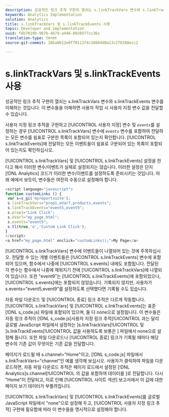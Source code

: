 ```yaml
---
description: 성공적인 링크 추적 구현의 열쇠는 s.linkTrackVars 변수와 s.linkTrackEvents 변수를 이해하는 것입니다. 이 변수들을 이해하면 사용자 작업 시 사용자 지정 변수 값을 전달할 수 있습니다.
keywords: Analytics Implementation
solution: Analytics
title: s.linkTrackVars 및 s.linkTrackEvents 사용
topic: Developer and implementation
uuid: f6b7019b-987b-4b7d-a446-80205f7cc36c
translation-type: tm+mt
source-git-commit: 16ba0b12e0f70112f4c10804d0a13c278388ecc2

---
```



# s.linkTrackVars 및 s.linkTrackEvents 사용

성공적인 링크 추적 구현의 열쇠는 s.linkTrackVars 변수와 s.linkTrackEvents 변수를 이해하는 것입니다. 이 변수들을 이해하면 사용자 작업 시 사용자 지정 변수 값을 전달할 수 있습니다.

사용자 지정 링크 추적을 구현하고 [!UICONTROL 사용자 지정] 변수 및  *`events`*&#x200B;를 설정하는 경우 [!UICONTROL s.linkTrackVars] 변수에 *`events`* 변수를 포함하여 전달하는 모든 변수를 쉼표로 구분한 목록이 포함되어 있는지 확인합니다. [!UICONTROL s.linkTrackEvents]에 전달하는 모든 이벤트들이 쉼표로 구분되어 있는 목록이 포함되어 있는지도 확인하십시오.

[!UICONTROL s.linkTrackVars] 및 [!UICONTROL s.linkTrackEvents] 설정을 한다고 해서 이러한 변수/이벤트가 실제로 설정되지는 않습니다. 이러한 설정은 단지 [!DNL Analytics] 코드가 이러한 변수/이벤트를 설정하도록 준비시키는 것입니다. 아래 예에서 보듯이, 변수들은 여전히 수동으로 설정해야 합니다.

```js
<script language="javascript"> 
function customLinks () { 
 var s=s_gi('myreportsuite'); 
 s.linkTrackVars="prop1,eVar7,products,events"; 
 s.linkTrackEvents="event5,event9"; 
 s.prop1="Link Click"; 
 s.eVar7="my_page.html"; 
 s.events="event5"; 
 s.tl(true,'o','Custom Link Click'); 
} 
</script> 
<a href="my_page.html" onclick="customLinks();">My Page</a> 
```

[!UICONTROL s.linkTrackVars] 변수에 이벤트들이 나열되어 있는 것에 주목하십시오. 전달할 수 있는 개별 이벤트들은 [!UICONTROL s.linkTrackEvents] 변수에 포함되어 있으며, 함수에서 나중에 [!UICONTROL s.events] 내에도 포함됩니다. 전달된 각 변수는 함수에서 나중에 채워지기 전에 [!UICONTROL s.linkTrackVars]에 나열되어 있습니다. 또한 "event9″는 [!UICONTROL s.linkTrackEvents]에 포함되었으나, [!UICONTROL s.events]에는 포함되지 않았습니다. 기록되지 않지만, 사용자가 s.events="event5,event9"를 설정하도록 선택했다면 기록될 수도 있습니다.

자동 파일 다운로드 및 [!UICONTROL 종료] 링크 추적은 다르게 작동합니다. [!UICONTROL s.linkTrackVars] 및 [!UICONTROL s.linkTrackEvents]는 표준 [!DNL s_code.js] 파일에 포함되어 있으며, 둘 다 none으로 설정됩니다. 이 변수들은 자동 링크 추적이 [!DNL s_code.js]사용자 지정 링크 추적[!UICONTROL 과는 달리 글로벌 JavaScript 파일에서 설정하는 ]s.linkTrackVars[!UICONTROL  및 ]s.linkTrackEvents[!UICONTROL  값을 사용하도록 보통은 ] 파일에서 none으로 설정해 둡니다. 또한 파일 다운로드나 [!UICONTROL 종료] 링크가 기록될 때마다 해당 변수의 기존 값이 무엇이든 기존 값을 전달합니다.

페이지가 로드될 때 s.channel="Home"이고, [!DNL s_code.js] 파일에서 s.linkTrackVars="channel"인 예를 생각해 보십시오. 사용자가 클릭하여 파일을 다운로드하면, 자동 파일 다운로드 추적은 페이지 로드에서 설정된 [!DNL Analytics]s.channel[!UICONTROL 의 값을 포함하여 데이터를 ]로 전달합니다. 다시 "Home"이 전달되고, 이로 인해 [!UICONTROL 사이트 섹션] 보고서에서 이 값에 대한 페이지 보기 데이터가 부풀려집니다.

[!UICONTROL s.linkTrackVars] 및 [!UICONTROL s.linkTrackEvents]를 글로벌 JavaScript 파일에서 "none"으로 설정해 두고, [!UICONTROL 사용자 지정 링크 추적] 구현에 필요함에 따라 이 변수들을 명시적으로 설정해야 합니다.
